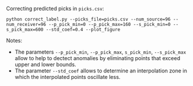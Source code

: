 Correcting predicted picks in `picks.csv`:

`python correct_label.py --picks_file=picks.csv --num_source=96 --num_receiver=96 --p_pick_min=0 --p_pick_max=160 --s_pick_min=0 --s_pick_max=600 --std_coef=0.4 --plot_figure`

Notes:
- The parameters `--p_pick_min`, `--p_pick_max`, `s_pick_min`, `--s_pick_max` allow to help to dectect anomalies by eliminating points that exceed upper and lower bounds.
- The parameter `--std_coef` allows to determine an interpolation zone in which the interpolated points oscillate less.
